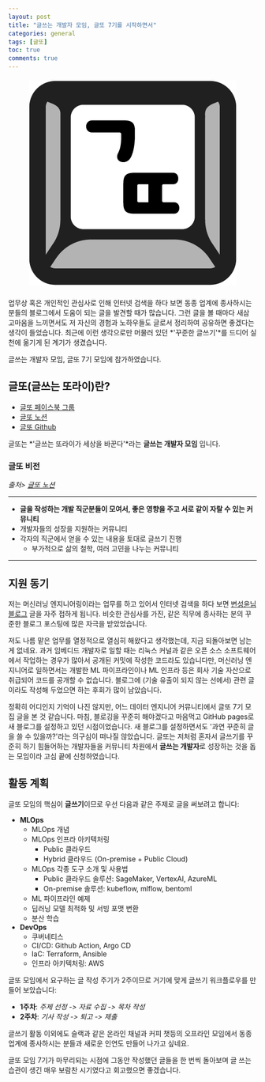 ```yaml
---
layout: post
title: "글쓰는 개발자 모임, 글또 7기를 시작하면서"
categories: general
tags: [글또]
toc: true
comments: true
---
```


<p align="center" style="font-size:20px;">
  <img src="https://github.com/Taehun/taehun.github.io/blob/master/imgs/geultto_logo.png?raw=true" /><br/>
</p>

업무상 혹은 개인적인 관심사로 인해 인터넷 검색을 하다 보면 동종 업계에 종사하시는 분들의 블로그에서 도움이 되는 글을 발견할 때가 많습니다. 그런 글을 볼 때마다 새삼 고마움을 느끼면서도 저 자신의 경험과 노하우들도 글로서 정리하여 공유하면 좋겠다는 생각이 들었습니다. 최근에 이런 생각으로만 머물러 있던 *'꾸준한 글쓰기'*를 드디어 실천에 옮기게 된 계기가 생겼습니다.

글쓰는 개발자 모임, 글또 7기 모임에 참가하였습니다.

## 글또(글쓰는 또라이)란?

- [글또 페이스북 그룹](https://www.facebook.com/groups/geultto)
- [글또 노션](https://bit.ly/geultto)
- [글또 Github](https://github.com/geultto)

글또는 *'글쓰는 또라이가 세상을 바꾼다'*라는 **글쓰는 개발자 모임** 입니다.

### 글또 비전

_출처> [글또 노션](https://bit.ly/geultto)_

---

- **글을 작성하는 개발 직군분들이 모여서, 좋은 영향을 주고 서로 같이 자랄 수 있는 커뮤니티**
- 개발자들의 성장을 지원하는 커뮤니티
- 각자의 직군에서 얻을 수 있는 내용을 토대로 글쓰기 진행
  - 부가적으로 삶의 철학, 여러 고민을 나누는 커뮤니티

---

## 지원 동기

저는 머신러닝 엔지니어링이라는 업무를 하고 있어서 인터넷 검색을 하다 보면 [변성윤님 블로그](https://zzsza.github.io/) 글을 자주 접하게 됩니다. 비슷한 관심사를 가진, 같은 직무에 종사하는 분의 꾸준한 블로그 포스팅에 많은 자극을 받았었습니다.

저도 나름 맡은 업무를 열정적으로 열심히 해왔다고 생각했는데, 지금 되돌아보면 남는 게 없네요. 과거 임베디드 개발자로 일할 때는 리눅스 커널과 같은 오픈 소스 소프트웨어에서 작업하는 경우가 많아서 공개된 커밋에 작성한 코드라도 있습니다만, 머신러닝 엔지니어로 일하면서는 개발한 ML 파이프라인이나 ML 인프라 등은 회사 기술 자산으로 취급되어 코드를 공개할 수 없습니다. 블로그에 (기술 유출이 되지 않는 선에서) 관련 글이라도 작성해 두었으면 하는 후회가 많이 남았습니다.

정확히 어디인지 기억이 나진 않지만, 어느 데이터 엔지니어 커뮤니티에서 글또 7기 모집 글을 본 것 같습니다. 마침, 블로깅을 꾸준히 해야겠다고 마음먹고 GitHub pages로 새 블로그를 설정하고 있던 시점이었습니다. 새 블로그를 설정하면서도 '과연 꾸준히 글을 쓸 수 있을까?'라는 의구심이 떠나질 않았습니다. 글또는 저처럼 혼자서 글쓰기를 꾸준히 하기 힘들어하는 개발자들을 커뮤니티 차원에서 **글쓰는 개발자**로 성장하는 것을 돕는 모임이라 고심 끝에 신청하였습니다.

## 활동 계획

글또 모임의 핵심이 **글쓰기**이므로 우선 다음과 같은 주제로 글을 써보려고 합니다:

- **MLOps**
  - MLOps 개념
  - MLOps 인프라 아키텍처링
    - Public 클라우드
    - Hybrid 클라우드 (On-premise + Public Cloud)
  - MLOps 각종 도구 소개 및 사용법
    - Public 클라우드 솔루션: SageMaker, VertexAI, AzureML
    - On-premise 솔루션: kubeflow, mlflow, bentoml
  - ML 파이프라인 예제
  - 딥러닝 모델 최적화 및 서빙 포맷 변환
  - 분산 학습
- **DevOps**
  - 쿠버네티스
  - CI/CD: Github Action, Argo CD
  - IaC: Terraform, Ansible
  - 인프라 아키텍처링: AWS

글또 모임에서 요구하는 글 작성 주기가 2주이므로 거기에 맞게 글쓰기 워크플로우를 만들어 보았습니다:

- **1주차**: _주제 선정 -> 자료 수집 -> 목차 작성_
- **2주차**: _기사 작성 -> 퇴고 -> 제출_

글쓰기 활동 이외에도 슬랙과 같은 온라인 채널과 커피 챗등의 오프라인 모임에서 동종 업계에 종사하시는 분들과 새로운 인연도 만들어 나가고 싶네요.

글또 모임 7기가 마무리되는 시점에 그동안 작성했던 글들을 한 번씩 돌아보며 글 쓰는 습관이 생긴 매우 보람찬 시기였다고 회고했으면 좋겠습니다.
